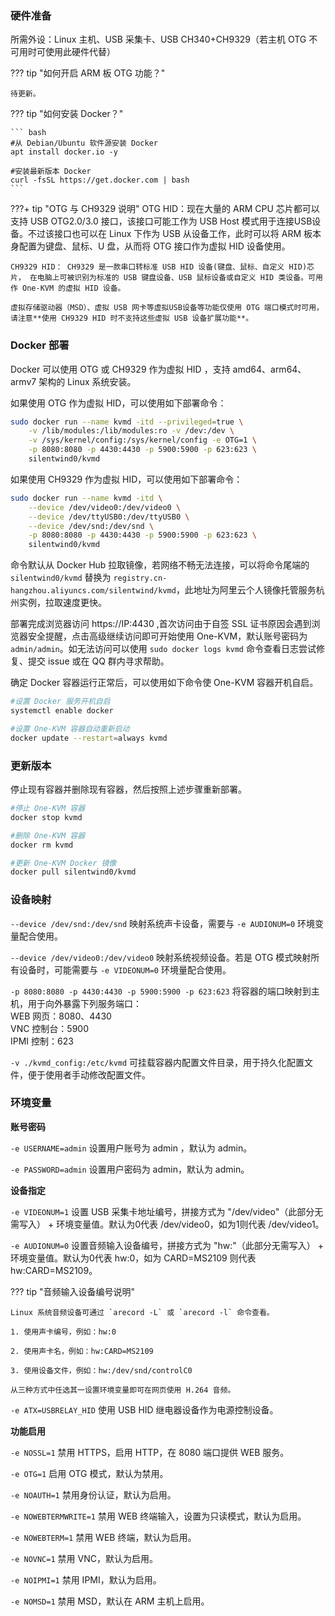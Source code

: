 ### 硬件准备

所需外设：Linux 主机、USB 采集卡、USB CH340+CH9329（若主机 OTG 不可用时可使用此硬件代替）

??? tip "如何开启 ARM 板 OTG 功能？"
    
    待更新。

??? tip "如何安装 Docker？"

    ``` bash
    #从 Debian/Ubuntu 软件源安装 Docker
    apt install docker.io -y

    #安装最新版本 Docker
    curl -fsSL https://get.docker.com | bash
    ```

???+ tip "OTG 与 CH9329 说明"
    OTG HID：现在大量的 ARM CPU 芯片都可以支持 USB OTG2.0/3.0 接口，该接口可能工作为 USB Host 模式用于连接USB设备。不过该接口也可以在 Linux 下作为 USB 从设备工作，此时可以将 ARM 板本身配置为键盘、鼠标、U 盘，从而将 OTG 接口作为虚拟 HID 设备使用。

    CH9329 HID： CH9329 是一款串口转标准 USB HID 设备(键盘、鼠标、自定义 HID)芯片， 在电脑上可被识别为标准的 USB 键盘设备、USB 鼠标设备或自定义 HID 类设备。可用作 One-KVM 的虚拟 HID 设备。

    虚拟存储驱动器（MSD）、虚拟 USB 网卡等虚拟USB设备等功能仅使用 OTG 端口模式时可用，请注意**使用 CH9329 HID 时不支持这些虚拟 USB 设备扩展功能**。
    
### Docker 部署

Docker 可以使用 OTG 或 CH9329 作为虚拟 HID ，支持 amd64、arm64、armv7 架构的 Linux 系统安装。

如果使用 OTG 作为虚拟 HID，可以使用如下部署命令：
``` bash
sudo docker run --name kvmd -itd --privileged=true \
    -v /lib/modules:/lib/modules:ro -v /dev:/dev \
    -v /sys/kernel/config:/sys/kernel/config -e OTG=1 \
    -p 8080:8080 -p 4430:4430 -p 5900:5900 -p 623:623 \
    silentwind0/kvmd
```

如果使用 CH9329 作为虚拟 HID，可以使用如下部署命令：
``` bash
sudo docker run --name kvmd -itd \
    --device /dev/video0:/dev/video0 \
    --device /dev/ttyUSB0:/dev/ttyUSB0 \
    --device /dev/snd:/dev/snd \
    -p 8080:8080 -p 4430:4430 -p 5900:5900 -p 623:623 \
    silentwind0/kvmd
```

命令默认从 Docker Hub 拉取镜像，若网络不畅无法连接，可以将命令尾端的 `silentwind0/kvmd` 替换为 `registry.cn-hangzhou.aliyuncs.com/silentwind/kvmd`，此地址为阿里云个人镜像托管服务杭州实例，拉取速度更快。

部署完成浏览器访问 https://IP:4430 ,首次访问由于自签 SSL 证书原因会遇到浏览器安全提醒，点击高级继续访问即可开始使用 One-KVM，默认账号密码为 `admin/admin`。如无法访问可以使用 `sudo docker logs kvmd` 命令查看日志尝试修复、提交 issue 或在 QQ 群内寻求帮助。

确定 Docker 容器运行正常后，可以使用如下命令使 One-KVM 容器开机自启。

```bash
#设置 Docker 服务开机自启
systemctl enable docker

#设置 One-KVM 容器自动重新启动
docker update --restart=always kvmd
```

### 更新版本

停止现有容器并删除现有容器，然后按照上述步骤重新部署。

```bash
#停止 One-KVM 容器
docker stop kvmd

#删除 One-KVM 容器
docker rm kvmd

#更新 One-KVM Docker 镜像
docker pull silentwind0/kvmd
```


### 设备映射
`--device /dev/snd:/dev/snd` 映射系统声卡设备，需要与 `-e AUDIONUM=0` 环境变量配合使用。

`--device /dev/video0:/dev/video0` 映射系统视频设备。若是 OTG 模式映射所有设备时，可能需要与 `-e VIDEONUM=0` 环境量配合使用。

`-p 8080:8080 -p 4430:4430 -p 5900:5900 -p 623:623` 将容器的端口映射到主机，用于向外暴露下列服务端口：<br>
 WEB 网页：8080、4430<br>
 VNC 控制台：5900<br>
 IPMI 控制：623

`-v ./kvmd_config:/etc/kvmd` 可挂载容器内配置文件目录，用于持久化配置文件，便于使用者手动修改配置文件。

### 环境变量

**账号密码**

`-e USERNAME=admin` 设置用户账号为 admin ，默认为 admin。

`-e PASSWORD=admin` 设置用户密码为 admin，默认为 admin。

**设备指定**

`-e VIDEONUM=1` 设置 USB 采集卡地址编号，拼接方式为 "/dev/video"（此部分无需写入） + 环境变量值。默认为0代表 /dev/video0，如为1则代表 /dev/video1。
 
`-e AUDIONUM=0` 设置音频输入设备编号，拼接方式为 "hw:"（此部分无需写入） + 环境变量值。默认为0代表 hw:0，如为 CARD=MS2109 则代表 hw:CARD=MS2109。

??? tip "音频输入设备编号说明"

    Linux 系统音频设备可通过 `arecord -L` 或 `arecord -l` 命令查看。

    1. 使用声卡编号，例如：hw:0

    2. 使用声卡名，例如：hw:CARD=MS2109

    3. 使用设备文件，例如：hw:/dev/snd/controlC0

    从三种方式中任选其一设置环境变量即可在网页使用 H.264 音频。

`-e ATX=USBRELAY_HID` 使用 USB HID 继电器设备作为电源控制设备。

**功能启用**

`-e NOSSL=1` 禁用 HTTPS，启用 HTTP，在 8080 端口提供 WEB 服务。

`-e OTG=1` 启用 OTG 模式，默认为禁用。

`-e NOAUTH=1` 禁用身份认证，默认为启用。

`-e NOWEBTERMWRITE=1` 禁用 WEB 终端输入，设置为只读模式，默认为启用。

`-e NOWEBTERM=1` 禁用 WEB 终端，默认为启用。

`-e NOVNC=1` 禁用 VNC，默认为启用。

`-e NOIPMI=1` 禁用 IPMI，默认为启用。

`-e NOMSD=1` 禁用 MSD，默认在 ARM 主机上启用。